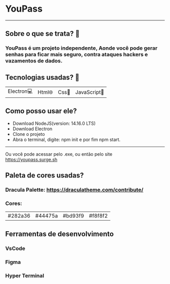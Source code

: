 # YouPass

________________________________

## Sobre o que se trata? 🤔

### YouPass é um projeto independente, Aonde você pode gerar senhas para ficar mais seguro, contra ataques hackers e vazamentos de dados.

## Tecnologias usadas? 🚀

<table>
   <tr>
     <td>Electron💻</td>
     <td>Html🌐</td>
     <td>Css🎨</td>
     <td>JavaScript🤖</td>
   </tr>

</table>

## Como posso usar ele?

- Download NodeJS(version: 14.16.0 LTS)
- Download Electron
- Clone o projeto
- Abra o terminal, digite: npm init e por fim npm start.

__________________
Ou você pode acessar pelo .exe, ou então pelo site https://youpass.surge.sh
## Paleta de cores usadas?

### Dracula Palette: https://draculatheme.com/contribute/

### Cores:
<table>
   <tr>
     <td>#282a36</td>
     <td>#44475a</td>
     <td>#bd93f9</td>
     <td>#f8f8f2</td>
   </tr>

</table>

## Ferramentas de desenvolvimento
### VsCode
### Figma
### Hyper Terminal

